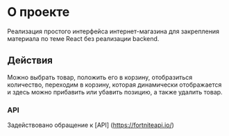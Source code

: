 # О проекте

Реализация простого интерфейса интернет-магазина для закрепления материала по теме React без реализации backend.

## Действия

Можно выбрать товар, положить его в корзину, отобразиться количество, переходим в корзину, которая динамически отображается и здесь можно прибавить или убавить позицию, а также удалить товар.

### API

Задействовано обращение к [API] (https://fortniteapi.io/)


